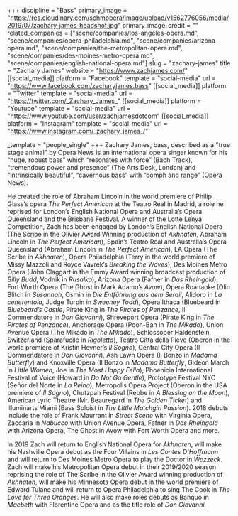+++
discipline = "Bass"
primary_image = "https://res.cloudinary.com/schmopera/image/upload/v1562776056/media/2019/07/zachary-james-headshot.jpg"
primary_image_credit = ""
related_companies = ["scene/companies/los-angeles-opera.md", "scene/companies/opera-philadelphia.md", "scene/companies/arizona-opera.md", "scene/companies/the-metropolitan-opera.md", "scene/companies/des-moines-metro-opera.md", "scene/companies/english-national-opera.md"]
slug = "zachary-james"
title = "Zachary James"
website = "https://www.zachjames.com/"
[[social_media]]
platform = "Facebook"
template = "social-media"
url = "https://www.facebook.com/zacharyjames.bass"
[[social_media]]
platform = "Twitter"
template = "social-media"
url = "https://twitter.com/_Zachary_James_"
[[social_media]]
platform = "Youtube"
template = "social-media"
url = "https://www.youtube.com/user/zachjamesdotcom"
[[social_media]]
platform = "Instagram"
template = "social-media"
url = "https://www.instagram.com/_zachary_james_/"

_template = "people_single"
+++
Zachary James, bass, described as a "true stage animal" by Opera News is an international opera singer known for his “huge, robust bass” which “resonates with force” (Bach Track), “tremendous power and presence” (The Arts Desk, London) and “intrinsically beautiful”, “cavernous bass” with “oomph and range” (Opera News). 

He created the role of Abraham Lincoln in the world premiere of Philip Glass’s opera _The Perfect American_ at the Teatro Real in Madrid, a role he reprised for London’s English National Opera and Australia’s Opera Queensland and the Brisbane Festival. A winner of the Lotte Lenya Competition, Zach has been engaged by London’s English National Opera (The Scribe in the Olivier Award Winning production of _Akhnaten_, Abraham Lincoln in _The Perfect American_), Spain’s Teatro Real and Australia’s Opera Queensland (Abraham Lincoln in _The Perfect American_), LA Opera (The Scribe in _Akhnaten_), Opera Philadelphia (Terry in the world premiere of Missy Mazzoli and Royce Vavrek’s _Breaking the Waves_), Des Moines Metro Opera (John Claggart in the Emmy Award winning broadcast production of _Billy Budd_, Vodnik in _Rusalka_), Arizona Opera (Fafner in _Das Rheingold_), Fort Worth Opera (The Ghost in Mark Adamo’s _Avow_), Opera Roanaoke (Olin Blitch in _Susannah_, Osmin in _Die Entführung aus dem Serail_, Alidoro in _La cenerentola_, Judge Turpin in _Sweeney Todd_), Opera Ithaca (Bluebeard in _Bluebeard’s Castle_, Pirate King in _The Pirates of Penzance_, Il Commendatore in _Don Giovanni_), Shreveport Opera (Pirate King in _The Pirates of Penzance_), Anchorage Opera (Pooh-Bah in _The Mikado_), Union Avenue Opera (The Mikado in _The Mikado_), Schlossoper Haldenstein, Switzerland (Sparafucile in _Rigoletto_), Teatro Citta della Pieve (Oberon in the world premiere of Kristin Hevner’s _Il Sogno_), Central City Opera (Il Commendatore in _Don Giovanni_), Ash Lawn Opera (Il Bonzo in _Madama Butterfly_) and Knoxville Opera (Il Bonzo in _Madama Butterfly_, Gideon March in _Little Women_, Joe in _The Most Happy Fella_), Phoenicia International Festival of Voice (Howard in _Do Not Go Gentle_), Prototype Festival NYC (Señor del Norte in _La Reina_), Metropolis Opera Project (Oberon in the USA premiere of _Il Sogno_), Chutzpah Festival (Rebbe in _A Blessing on the Moon_), American Lyric Theatre (Mr. Beauregard in _The Golden Ticket_) and Illuminarts Miami (Bass Soloist in _The Little Matchgirl Passion_). 2018 debuts include the role of Frank Maurrant in _Street Scene_ with Virginia Opera, Zaccaria in _Nabucco_ with Union Avenue Opera, Fafner in _Das Rheingold_ with Arizona Opera, The Ghost in Avow with Fort Worth Opera and more. 

In 2019 Zach will return to English National Opera for _Akhnaten_, will make his Nashville Opera debut as the Four Villains in _Les Contes D'Hoffmann_ and will return to Des Moines Metro Opera to play the Doctor in _Wozzeck_. Zach will make his Metropolitan Opera debut in their 2019/2020 season reprising the role of The Scribe in the Olivier Award winning production of _Akhnaten_, will make his Minnesota Opera debut in the world premiere of Edward Tulane and will return to Opera Philadelphia to sing The Cook in _The Love for Three Oranges_. He will also make roles debuts as Banquo in _Macbeth_ with Florentine Opera and as the title role of _Don Giovanni._